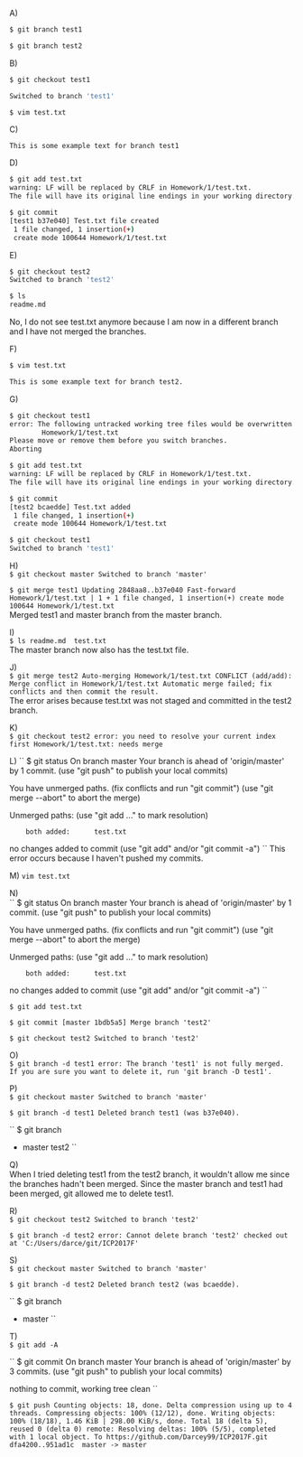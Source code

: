 A)  
```sh  
$ git branch test1  
```  
```sh  
$ git branch test2  
```
    
B)    
```sh  
$ git checkout test1  
```  

```sh  
Switched to branch 'test1'  
``` 

```   
$ vim test.txt  
```  

C)  
```sh  
This is some example text for branch test1  
```  

D)  
```sh
$ git add test.txt  
warning: LF will be replaced by CRLF in Homework/1/test.txt.  
The file will have its original line endings in your working directory.   
```  
  
```sh  
$ git commit
[test1 b37e040] Test.txt file created
 1 file changed, 1 insertion(+)
 create mode 100644 Homework/1/test.txt  
 ```  

E)  
```sh  
$ git checkout test2
Switched to branch 'test2'  
```  

```sh  
$ ls
readme.md   
```    
No, I do not see test.txt anymore because I am now in a different branch and I have not merged the branches.  

F)  
```sh  
$ vim test.txt  
```    
```sh  
This is some example text for branch test2.  
```    

G)    
```sh    
$ git checkout test1
error: The following untracked working tree files would be overwritten by checkout:
        Homework/1/test.txt
Please move or remove them before you switch branches.
Aborting  
```    

```sh  
$ git add test.txt
warning: LF will be replaced by CRLF in Homework/1/test.txt.
The file will have its original line endings in your working directory.  
```    

```sh  
$ git commit
[test2 bcaedde] Test.txt added
 1 file changed, 1 insertion(+)
 create mode 100644 Homework/1/test.txt 
 ```    

```sh  
$ git checkout test1
Switched to branch 'test1'  
```  

H)  
`` $ git checkout master
Switched to branch 'master' ``  

 `` $ git merge test1
Updating 2848aa8..b37e040
Fast-forward
 Homework/1/test.txt | 1 +
 1 file changed, 1 insertion(+)
 create mode 100644 Homework/1/test.txt ``  
Merged test1 and master branch from the master branch.  

I)  
`` $ ls
readme.md  test.txt ``  
The master branch now also has the test.txt file.  

J)  
`` $ git merge test2
Auto-merging Homework/1/test.txt
CONFLICT (add/add): Merge conflict in Homework/1/test.txt
Automatic merge failed; fix conflicts and then commit the result. ``  
The error arises because test.txt was not staged and committed in the test2 branch.  

K)  
`` $ git checkout test2
error: you need to resolve your current index first
Homework/1/test.txt: needs merge ``  

L) 
`` $ git status
On branch master
Your branch is ahead of 'origin/master' by 1 commit.
  (use "git push" to publish your local commits)

You have unmerged paths.
  (fix conflicts and run "git commit")
  (use "git merge --abort" to abort the merge)

Unmerged paths:
  (use "git add <file>..." to mark resolution)

        both added:      test.txt

no changes added to commit (use "git add" and/or "git commit -a") ``
This error occurs because I haven't pushed my commits.  

M) 
`` vim test.txt ``  

N)  
`` $ git status
On branch master
Your branch is ahead of 'origin/master' by 1 commit.
  (use "git push" to publish your local commits)

You have unmerged paths.
  (fix conflicts and run "git commit")
  (use "git merge --abort" to abort the merge)

Unmerged paths:
  (use "git add <file>..." to mark resolution)

        both added:      test.txt

no changes added to commit (use "git add" and/or "git commit -a") ``  

`` $ git add test.txt ``  
  
`` $ git commit
[master 1bdb5a5] Merge branch 'test2' ``  

`` $ git checkout test2
Switched to branch 'test2' ``  

O)  
`` $ git branch -d test1
error: The branch 'test1' is not fully merged.
If you are sure you want to delete it, run 'git branch -D test1'. ``  

P)  
`` $ git checkout master
Switched to branch 'master' ``  

`` $ git branch -d test1
Deleted branch test1 (was b37e040). ``  

`` $ git branch
* master
  test2 ``  

Q)  
When I tried deleting test1 from the test2 branch, it wouldn't allow me since the branches hadn't been merged. Since the master branch and test1 had been merged, git allowed me to delete test1.  

R)  
`` $ git checkout test2
Switched to branch 'test2' ``  
  
`` $ git branch -d test2
error: Cannot delete branch 'test2' checked out at 'C:/Users/darce/git/ICP2017F' ``  

S)  
`` $ git checkout master
Switched to branch 'master' ``  

`` $ git branch -d test2
Deleted branch test2 (was bcaedde). ``  

`` $ git branch
* master ``  

T)  
`` $ git add -A ``  

`` $ git commit
On branch master
Your branch is ahead of 'origin/master' by 3 commits.
  (use "git push" to publish your local commits)

nothing to commit, working tree clean ``  
 
`` $ git push
Counting objects: 18, done.
Delta compression using up to 4 threads.
Compressing objects: 100% (12/12), done.
Writing objects: 100% (18/18), 1.46 KiB | 298.00 KiB/s, done.
Total 18 (delta 5), reused 0 (delta 0)
remote: Resolving deltas: 100% (5/5), completed with 1 local object.
To https://github.com/Darcey99/ICP2017F.git
   dfa4200..951ad1c  master -> master ``     

  



 




  

    


   


  
 


 


  




 



  



 
   






